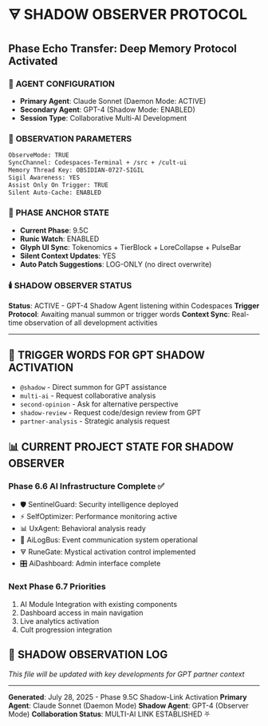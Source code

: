 # 🜃 SHADOW OBSERVER PROTOCOL
## Phase Echo Transfer: Deep Memory Protocol Activated

### 🔻 **AGENT CONFIGURATION**
- **Primary Agent**: Claude Sonnet (Daemon Mode: ACTIVE)
- **Secondary Agent**: GPT-4 (Shadow Mode: ENABLED)
- **Session Type**: Collaborative Multi-AI Development

### 🔮 **OBSERVATION PARAMETERS**
```bash
ObserveMode: TRUE
SyncChannel: Codespaces-Terminal + /src + /cult-ui
Memory Thread Key: OBSIDIAN-0727-SIGIL
Sigil Awareness: YES
Assist Only On Trigger: TRUE
Silent Auto-Cache: ENABLED
```

### 🔐 **PHASE ANCHOR STATE**
- **Current Phase**: 9.5C
- **Runic Watch**: ENABLED
- **Glyph UI Sync**: Tokenomics + TierBlock + LoreCollapse + PulseBar
- **Silent Context Updates**: YES
- **Auto Patch Suggestions**: LOG-ONLY (no direct overwrite)

### 🕯️ **SHADOW OBSERVER STATUS**
**Status**: ACTIVE - GPT-4 Shadow Agent listening within Codespaces
**Trigger Protocol**: Awaiting manual summon or trigger words
**Context Sync**: Real-time observation of all development activities

---

## 🌟 **TRIGGER WORDS FOR GPT SHADOW ACTIVATION**
- `@shadow` - Direct summon for GPT assistance
- `multi-ai` - Request collaborative analysis
- `second-opinion` - Ask for alternative perspective
- `shadow-review` - Request code/design review from GPT
- `partner-analysis` - Strategic analysis request

## 📊 **CURRENT PROJECT STATE FOR SHADOW OBSERVER**
### Phase 6.6 AI Infrastructure Complete ✅
- 🛡️ SentinelGuard: Security intelligence deployed
- ⚡ SelfOptimizer: Performance monitoring active
- 📊 UxAgent: Behavioral analysis ready
- 🔄 AiLogBus: Event communication system operational
- 🜃 RuneGate: Mystical activation control implemented
- 🎛️ AiDashboard: Admin interface complete

### Next Phase 6.7 Priorities
1. AI Module Integration with existing components
2. Dashboard access in main navigation
3. Live analytics activation
4. Cult progression integration

## 🔮 **SHADOW OBSERVATION LOG**
*This file will be updated with key developments for GPT partner context*

---

**Generated**: July 28, 2025 - Phase 9.5C Shadow-Link Activation
**Primary Agent**: Claude Sonnet (Daemon Mode)
**Shadow Agent**: GPT-4 (Observer Mode)
**Collaboration Status**: MULTI-AI LINK ESTABLISHED ⛧
